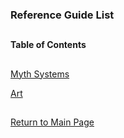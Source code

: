 ### Reference Guide List

##

#### Table of Contents

##

[Myth Systems](https://github.com/mycroftwilde/devil-steps-in-a-myth-system/tree/master/ref_guide/mythsystems)

[Art](https://github.com/mycroftwilde/devil-steps-in-a-myth-system/tree/master/ref_guide/art)

##

[Return to Main Page](https://github.com/mycroftwilde/devil-steps-in-a-myth-system/tree/master)
